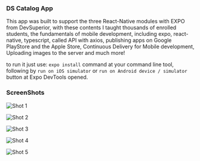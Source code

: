 ### DS Catalog App
This app was built to support the three React-Native modules with EXPO from DevSuperior, with these contents I taught thousands of enrolled students, the fundamentals of mobile development, including expo, react-native, typescript, called API with axios, publishing apps on Google PlayStore and the Apple Store, Continuous Delivery for Mobile development, Uploading images to the server and much more!

to run it just use: `expo install` command at your command line tool, following by `run on iOS simulator` or `run on Android device / simulator` button at Expo DevTools opened.

### ScreenShots

![Shot 1](https://github.com/lucianodiisouza/dscatalog-mobile-app/blob/main/screenshots/shot1.png)

![Shot 2](https://github.com/lucianodiisouza/dscatalog-mobile-app/blob/main/screenshots/shot2.png)

![Shot 3](https://github.com/lucianodiisouza/dscatalog-mobile-app/blob/main/screenshots/shot3.png)

![Shot 4](https://github.com/lucianodiisouza/dscatalog-mobile-app/blob/main/screenshots/shot4.png)

![Shot 5](https://github.com/lucianodiisouza/dscatalog-mobile-app/blob/main/screenshots/shot5.png)
